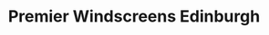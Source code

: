 ---
title: "Premier Windscreens Edinburgh"
url: /edinburgh/premier-windscreens-edinburgh/
shop: Autowerkstatt
---